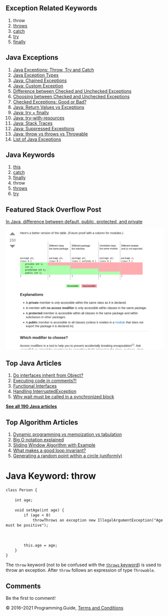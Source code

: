 <span class="underline"></span>

<span class="underline"></span>

Exception Related Keywords
--------------------------

1.  throw
2.  [throws](throws.html)
3.  [catch](catch.html)
4.  [try](try.html)
5.  [finally](finally.html)

Java Exceptions
---------------

1.  [Java Exceptions: Throw, Try and Catch](exceptions-throw-try-catch.html)
2.  [Java Exception Types](exception-types.html)
3.  [Java: Chained Exceptions](chained-exceptions.html)
4.  [Java: Custom Exception](custom-exception.html)
5.  [Difference between Checked and Unchecked Exceptions](difference-between-checked-and-unchecked-exceptions.html)
6.  [Choosing between Checked and Unchecked Exceptions](choosing-between-checked-and-unchecked-exceptions.html)
7.  [Checked Exceptions: Good or Bad?](checked-exceptions-good-or-bad.html)
8.  [Java: Return Values vs Exceptions](return-values-vs-exceptions.html)
9.  [Java: try + finally](try-finally.html)
10. [Java: try-with-resources](try-with-resources.html)
11. [Java: Stack Traces](stack-trace.html)
12. [Java: Suppressed Exceptions](suppressed-exceptions.html)
13. [Java: throw vs throws vs Throwable](throw-vs-throws-vs-throwable.html)
14. [List of Java Exceptions](list-of-java-exceptions.html)

Java Keywords
-------------

1.  [this](this.html)
2.  [catch](catch.html)
3.  [finally](finally.html)
4.  throw
5.  [throws](throws.html)
6.  [try](try.html)

Featured Stack Overflow Post
----------------------------

[In Java, difference between default, public, protected, and private](https://stackoverflow.com/a/33627846/276052)  
  
[<img src="../images/so-featured-33627846.png" alt="StackOverflow screenshot thumbnail" class="screenshot" />](https://stackoverflow.com/a/33627846/276052)

<span class="underline"></span>

Top Java Articles
-----------------

1.  [Do interfaces inherit from Object?](do-interfaces-inherit-from-object.html)
2.  [Executing code in comments?!](executing-code-in-comments.html)
3.  [Functional Interfaces](functional-interfaces.html)
4.  [Handling InterruptedException](handling-interrupted-exceptions.html)
5.  [Why wait must be called in a synchronized block](why-wait-must-be-in-synchronized.html)

[**See all 190 Java articles**](index.html)

Top Algorithm Articles
----------------------

1.  [Dynamic programming vs memoization vs tabulation](../dynamic-programming-vs-memoization-vs-tabulation.html)
2.  [Big O notation explained](../big-o-notation-explained.html)
3.  [Sliding Window Algorithm with Example](../sliding-window-example.html)
4.  [What makes a good loop invariant?](../what-makes-a-good-loop-invariant.html)
5.  [Generating a random point within a circle (uniformly)](../random-point-within-circle.html)

Java Keyword: throw
===================

    class Person {

        int age;

        void setAge(int age) {
            if (age < 0)
                throwThrows an exception new IllegalArgumentException("Age must be positive");



            this.age = age;
        }
    }

The `throw` keyword (not to be confused with the [`throws` keyword](throws.html)) is used to throw an exception. After `throw` follows an expression of type `Throwable`.

Comments
--------

Be the first to comment!

© 2016–2021 Programming.Guide, [Terms and Conditions](../terms-and-conditions.html)
